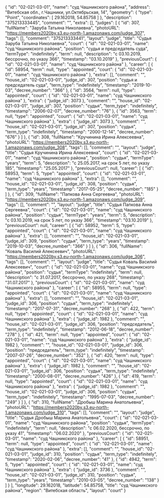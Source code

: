 {
    "id": "02-021-03-01",
    "name": "суд Чашникского района",
    "address": "Витебская обл., г.Чашники, ул.Октябрьская, 14",
    "geometry": {
        "type": "Point",
        "coordinates": [
            29.162018,
            54.85758
        ]
    },
    "description": "375213333445",
    "comment": "",
    "extra": [],
    "judges": [
        {
            "id": 307,
            "fullName": "Заруба Татьяна Николаевна",
            "photoURL": "https://members2020by.s3.eu-north-1.amazonaws.com/judge_307",
            "tags": [],
            "comment": "375213333441",
            "layout": "judge",
            "title": "Судья Заруба Татьяна Николаевна",
            "court": {
                "id": "02-021-03-01",
                "name": "суд Чашникского района",
                "position": "судья и председатель суда",
                "termType": "indefinitely",
                "term": null,
                "description": "c 03.10.2019, бессрочно, по указу 366",
                "timestamp": "03.10.2019"
            },
            "previousCourt": {
                "id": "02-021-03-01",
                "name": "суд Чашникского района"
            },
            "career": [
                {
                    "id": 58954,
                    "term": null,
                    "type": "appointed",
                    "court": {
                        "id": "02-021-03-01",
                        "name": "суд Чашникского района"
                    },
                    "extra": [],
                    "comment": "",
                    "house_id": "02-021-03-01",
                    "judge_id": 307,
                    "position": "судья и председатель суда",
                    "term_type": "indefinitely",
                    "timestamp": "2019-10-03",
                    "decree_number": "366"
                },
                {
                    "id": 3564,
                    "term": null,
                    "type": "appointed",
                    "court": {
                        "id": "02-021-03-01",
                        "name": "суд Чашникского района"
                    },
                    "extra": {
                        "judge_id": 3073
                    },
                    "comment": "",
                    "house_id": "02-021-03-01",
                    "judge_id": 307,
                    "position": "судья",
                    "term_type": "indefinitely",
                    "timestamp": "2006-02-07",
                    "decree_number": "76"
                },
                {
                    "id": 3563,
                    "term": null,
                    "type": "appointed",
                    "court": {
                        "id": "02-021-03-01",
                        "name": "суд Чашникского района"
                    },
                    "extra": {
                        "judge_id": 3073
                    },
                    "comment": "",
                    "house_id": "02-021-03-01",
                    "judge_id": 307,
                    "position": "судья",
                    "term_type": "indefinitely",
                    "timestamp": "2000-12-14",
                    "decree_number": "676"
                }
            ]
        },
        {
            "id": 308,
            "fullName": "Кручинина Ирина Алексеевна",
            "photoURL": "https://members2020by.s3.eu-north-1.amazonaws.com/judge_308",
            "tags": [],
            "comment": "",
            "layout": "judge",
            "title": "Судья Кручинина Ирина Алексеевна",
            "court": {
                "id": "02-021-03-01",
                "name": "суд Чашникского района",
                "position": "судья",
                "termType": "years",
                "term": 5,
                "description": "c 25.05.2017, на срок 5 лет, по указу 185",
                "timestamp": "25.05.2017"
            },
            "previousCourt": null,
            "career": [
                {
                    "id": 58953,
                    "term": 5,
                    "type": "appointed",
                    "court": {
                        "id": "02-021-03-01",
                        "name": "суд Чашникского района"
                    },
                    "extra": [],
                    "comment": "",
                    "house_id": "02-021-03-01",
                    "judge_id": 308,
                    "position": "судья",
                    "term_type": "years",
                    "timestamp": "2017-05-25",
                    "decree_number": "185"
                }
            ]
        },
        {
            "id": 309,
            "fullName": "Папкова Анна Сергеевна",
            "photoURL": "https://members2020by.s3.eu-north-1.amazonaws.com/judge_309",
            "tags": [],
            "comment": "",
            "layout": "judge",
            "title": "Судья Папкова Анна Сергеевна",
            "court": {
                "id": "02-021-03-01",
                "name": "суд Чашникского района",
                "position": "судья",
                "termType": "years",
                "term": 5,
                "description": "c 03.10.2019, на срок 5 лет, по указу 366",
                "timestamp": "03.10.2019"
            },
            "previousCourt": null,
            "career": [
                {
                    "id": 58952,
                    "term": 5,
                    "type": "appointed",
                    "court": {
                        "id": "02-021-03-01",
                        "name": "суд Чашникского района"
                    },
                    "extra": [],
                    "comment": "",
                    "house_id": "02-021-03-01",
                    "judge_id": 309,
                    "position": "судья",
                    "term_type": "years",
                    "timestamp": "2019-10-03",
                    "decree_number": "366"
                }
            ]
        },
        {
            "id": 306,
            "fullName": "Коваль Василий Алексеевич",
            "photoURL": "https://members2020by.s3.eu-north-1.amazonaws.com/judge_306",
            "tags": [],
            "comment": "",
            "layout": "judge",
            "title": "Судья Коваль Василий Алексеевич",
            "court": {
                "id": "02-021-03-01",
                "name": "суд Чашникского района",
                "position": "судья",
                "termType": "indefinitely",
                "term": null,
                "description": "c 31.07.2017, бессрочно, по указу 268",
                "timestamp": "31.07.2017"
            },
            "previousCourt": {
                "id": "02-021-03-01",
                "name": "суд Чашникского района"
            },
            "career": [
                {
                    "id": 58955,
                    "term": null,
                    "type": "appointed",
                    "court": {
                        "id": "02-021-03-01",
                        "name": "суд Чашникского района"
                    },
                    "extra": [],
                    "comment": "",
                    "house_id": "02-021-03-01",
                    "judge_id": 306,
                    "position": "судья",
                    "term_type": "indefinitely",
                    "timestamp": "2017-07-31",
                    "decree_number": "268"
                },
                {
                    "id": 422,
                    "term": null,
                    "type": "appointed",
                    "court": {
                        "id": "02-021-03-01",
                        "name": "суд Чашникского района"
                    },
                    "extra": {
                        "judge_id": 1982
                    },
                    "comment": "",
                    "house_id": "02-021-03-01",
                    "judge_id": 306,
                    "position": "председатель",
                    "term_type": "indefinitely",
                    "timestamp": "2012-06-18",
                    "decree_number": "278"
                },
                {
                    "id": 421,
                    "term": null,
                    "type": "appointed",
                    "court": {
                        "id": "02-021-03-01",
                        "name": "суд Чашникского района"
                    },
                    "extra": {
                        "judge_id": 1982
                    },
                    "comment": "",
                    "house_id": "02-021-03-01",
                    "judge_id": 306,
                    "position": "председатель",
                    "term_type": "indefinitely",
                    "timestamp": "2007-07-26",
                    "decree_number": "352"
                },
                {
                    "id": 420,
                    "term": null,
                    "type": "appointed",
                    "court": {
                        "id": "02-021-03-01",
                        "name": "суд Чашникского района"
                    },
                    "extra": {
                        "judge_id": 1982
                    },
                    "comment": "",
                    "house_id": "02-021-03-01",
                    "judge_id": 306,
                    "position": "судья",
                    "term_type": "indefinitely",
                    "timestamp": "2000-08-01",
                    "decree_number": "426"
                },
                {
                    "id": 419,
                    "term": null,
                    "type": "appointed",
                    "court": {
                        "id": "02-021-03-01",
                        "name": "суд Чашникского района"
                    },
                    "extra": {
                        "judge_id": 1982
                    },
                    "comment": "",
                    "house_id": "02-021-03-01",
                    "judge_id": 306,
                    "position": "судья",
                    "term_type": "indefinitely",
                    "timestamp": "1995-07-03",
                    "decree_number": "249"
                }
            ]
        },
        {
            "id": 310,
            "fullName": "Дробыш Марина Анатольевна",
            "photoURL": "https://members2020by.s3.eu-north-1.amazonaws.com/judge_310",
            "tags": [],
            "comment": "",
            "layout": "judge",
            "title": "Судья Дробыш Марина Анатольевна",
            "court": {
                "id": "02-021-03-01",
                "name": "суд Чашникского района",
                "position": "судья",
                "termType": "indefinitely",
                "term": null,
                "description": "c 06.02.2020, бессрочно, по указу 41",
                "timestamp": "06.02.2020"
            },
            "previousCourt": {
                "id": "02-021-03-01",
                "name": "суд Чашникского района"
            },
            "career": [
                {
                    "id": 58951,
                    "term": null,
                    "type": "appointed",
                    "court": {
                        "id": "02-021-03-01",
                        "name": "суд Чашникского района"
                    },
                    "extra": [],
                    "comment": "",
                    "house_id": "02-021-03-01",
                    "judge_id": 310,
                    "position": "судья",
                    "term_type": "indefinitely",
                    "timestamp": "2020-02-06",
                    "decree_number": "41"
                },
                {
                    "id": 4942,
                    "term": 5,
                    "type": "appointed",
                    "court": {
                        "id": "02-021-03-01",
                        "name": "суд Чашникского района"
                    },
                    "extra": {
                        "judge_id": 3736
                    },
                    "comment": "",
                    "house_id": "02-021-03-01",
                    "judge_id": 310,
                    "position": "судья",
                    "term_type": "years",
                    "timestamp": "2010-03-05",
                    "decree_number": "138"
                }
            ]
        }
    ],
    "longitude": 29.162018,
    "latitude": 54.85758,
    "title": "суд Чашникского района",
    "region": "Витебская область",
    "layout": "court"
}